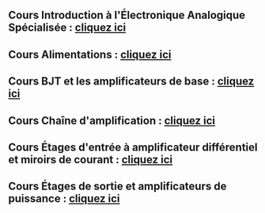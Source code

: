 ## Cours Introduction à l'Électronique Analogique Spécialisée : <a href="https://afarciniegasm.github.io/Enseignement/Electronique/SE5/00_Cours_Intro_SE5.pdf" target="_blank">cliquez ici</a>  <br>

## Cours Alimentations : <a href="https://afarciniegasm.github.io/Enseignement/Electronique/SE5/01_Cours_Alimentations.pdf" target="_blank">cliquez ici</a>  <br>

## Cours BJT et les amplificateurs de base : <a href="https://afarciniegasm.github.io/Enseignement/Electronique/SE5/02_Cours_TransistorBipolaire_Amplificateurs.pdf" target="_blank">cliquez ici</a>  <br>

## Cours Chaîne d'amplification : <a href="https://afarciniegasm.github.io/Enseignement/Electronique/SE5/03_Cours_ChaineAmplification.pdf" target="_blank">cliquez ici</a>  <br>

## Cours Étages d'entrée à amplificateur différentiel et miroirs de courant : <a href="https://afarciniegasm.github.io/Enseignement/Electronique/SE5/04_Cours_AmpliDiffMiroirCourant.pdf" target="_blank">cliquez ici</a>  <br>

## Cours Étages de sortie  et amplificateurs de puissance : <a href="https://afarciniegasm.github.io/Enseignement/Electronique/SE5/04_Cours_AmpliDiffMiroirCourant.pdf" target="_blank">cliquez ici</a>  <br>
